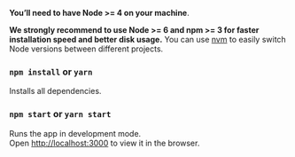 **You’ll need to have Node >= 4 on your machine**.

**We strongly recommend to use Node >= 6 and npm >= 3 for faster installation speed and better disk usage.** You can use [nvm](https://github.com/creationix/nvm#usage) to easily switch Node versions between different projects.

### `npm install` or `yarn`
Installs all dependencies.

### `npm start` or `yarn start`

Runs the app in development mode.<br>
Open [http://localhost:3000](http://localhost:3000) to view it in the browser.
